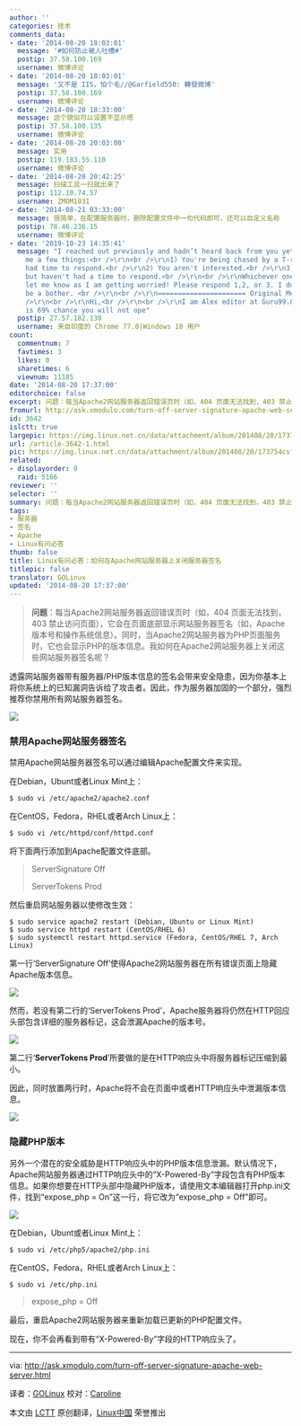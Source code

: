 ```yaml
---
author: ''
categories: 技术
comments_data:
- date: '2014-08-20 18:03:01'
  message: '#如何防止被人吐槽#'
  postip: 37.58.100.169
  username: 微博评论
- date: '2014-08-20 18:03:01'
  message: '又不是 IIS，怕个毛//@Garfield550: 轉發微博'
  postip: 37.58.100.169
  username: 微博评论
- date: '2014-08-20 18:33:00'
  message: 这个貌似可以设置不显示嗯
  postip: 37.58.100.135
  username: 微博评论
- date: '2014-08-20 20:03:00'
  message: 实用
  postip: 119.183.55.110
  username: 微博评论
- date: '2014-08-20 20:42:25'
  message: 扫描工具一扫就出来了
  postip: 112.10.74.57
  username: ZMOM1031
- date: '2014-08-21 03:33:00'
  message: 很简单，在配置服务器时，删除配置文件中一句代码即可，还可以自定义名称
  postip: 78.46.236.15
  username: 微博评论
- date: '2019-10-23 14:35:41'
  message: "I reached out previously and hadn’t heard back from you yet. This tells
    me a few things:<br />\r\n<br />\r\n1) You're being chased by a T-rex and haven't
    had time to respond.<br />\r\n2) You aren't interested.<br />\r\n3) You're interested
    but haven't had a time to respond.<br />\r\n<br />\r\nWhichever one it is, please
    let me know as I am getting worried! Please respond 1,2, or 3. I do not want to
    be a bother. <br />\r\n<br />\r\n====================== Original Message ========================<br
    />\r\n<br />\r\nHi,<br />\r\n<br />\r\nI am Alex editor at Guru99.&nbsp;&nbsp;There
    is 69% chance you will not ope"
  postip: 27.57.182.130
  username: 来自印度的 Chrome 77.0|Windows 10 用户
count:
  commentnum: 7
  favtimes: 3
  likes: 0
  sharetimes: 6
  viewnum: 11185
date: '2014-08-20 17:37:00'
editorchoice: false
excerpt: 问题：每当Apache2网站服务器返回错误页时（如，404 页面无法找到，403 禁止访问页面），它会在页面底部显示网站服务器签名（如，Apache版本号和操作系统信息）。同时，当Apache2网站服务器为PHP页面服务时，它也会显示PHP的版本信息。我如何在Apache2网站服务器上关闭这些网站服务器签名呢？
fromurl: http://ask.xmodulo.com/turn-off-server-signature-apache-web-server.html
id: 3642
islctt: true
largepic: https://img.linux.net.cn/data/attachment/album/201408/20/173754csfxez8eezy9yxvc.png
url: /article-3642-1.html
pic: https://img.linux.net.cn/data/attachment/album/201408/20/173754csfxez8eezy9yxvc.png.thumb.jpg
related:
- displayorder: 0
  raid: 5166
reviewer: ''
selector: ''
summary: 问题：每当Apache2网站服务器返回错误页时（如，404 页面无法找到，403 禁止访问页面），它会在页面底部显示网站服务器签名（如，Apache版本号和操作系统信息）。同时，当Apache2网站服务器为PHP页面服务时，它也会显示PHP的版本信息。我如何在Apache2网站服务器上关闭这些网站服务器签名呢？
tags:
- 服务器
- 签名
- Apache
- Linux有问必答
thumb: false
title: Linux有问必答：如何在Apache网站服务器上关闭服务器签名
titlepic: false
translator: GOLinux
updated: '2014-08-20 17:37:00'
---
```



> 
> **问题**：每当Apache2网站服务器返回错误页时（如，404 页面无法找到，403 禁止访问页面），它会在页面底部显示网站服务器签名（如，Apache版本号和操作系统信息）。同时，当Apache2网站服务器为PHP页面服务时，它也会显示PHP的版本信息。我如何在Apache2网站服务器上关闭这些网站服务器签名呢？
> 
> 
> 


透露网站服务器带有服务器/PHP版本信息的签名会带来安全隐患，因为你基本上将你系统上的已知漏洞告诉给了攻击者。因此，作为服务器加固的一个部分，强烈推荐你禁用所有网站服务器签名。


[![](https://camo.githubusercontent.com/7c0050095c1ca46e38c710361e4c5849dc9ee0d6/68747470733a2f2f6661726d342e737461746963666c69636b722e636f6d2f333839372f31343930323937303534355f633364343036333232665f6f2e706e67)](https://camo.githubusercontent.com/7c0050095c1ca46e38c710361e4c5849dc9ee0d6/68747470733a2f2f6661726d342e737461746963666c69636b722e636f6d2f333839372f31343930323937303534355f633364343036333232665f6f2e706e67)


### 禁用Apache网站服务器签名


禁用Apache网站服务器签名可以通过编辑Apache配置文件来实现。


在Debian，Ubunt或者Linux Mint上：



```
$ sudo vi /etc/apache2/apache2.conf

```

在CentOS，Fedora，RHEL或者Arch Linux上：



```
$ sudo vi /etc/httpd/conf/httpd.conf

```

将下面两行添加到Apache配置文件底部。



> 
> ServerSignature Off
> 
> 
> ServerTokens Prod
> 
> 
> 


然后重启网站服务器以使修改生效：



```
$ sudo service apache2 restart (Debian, Ubuntu or Linux Mint)
$ sudo service httpd restart (CentOS/RHEL 6)
$ sudo systemctl restart httpd.service (Fedora, CentOS/RHEL 7, Arch Linux)

```

第一行‘ServerSignature Off’使得Apache2网站服务器在所有错误页面上隐藏Apache版本信息。


[![](https://camo.githubusercontent.com/ff7bcc6296f571245d6d9a5c5c396f095cba7e99/68747470733a2f2f6661726d362e737461746963666c69636b722e636f6d2f353535362f31343837393938323031365f376337623862626633645f6f2e706e67)](https://camo.githubusercontent.com/ff7bcc6296f571245d6d9a5c5c396f095cba7e99/68747470733a2f2f6661726d362e737461746963666c69636b722e636f6d2f353535362f31343837393938323031365f376337623862626633645f6f2e706e67)


然而，若没有第二行的‘ServerTokens Prod’，Apache服务器将仍然在HTTP回应头部包含详细的服务器标记，这会泄漏Apache的版本号。


[![](https://camo.githubusercontent.com/e684a0f4d72a0a67400517cc1690b052c903402c/68747470733a2f2f6661726d342e737461746963666c69636b722e636f6d2f333838392f31343930323937303533355f653834656332333039305f7a2e6a7067)](https://camo.githubusercontent.com/e684a0f4d72a0a67400517cc1690b052c903402c/68747470733a2f2f6661726d342e737461746963666c69636b722e636f6d2f333838392f31343930323937303533355f653834656332333039305f7a2e6a7067)


第二行‘**ServerTokens Prod**’所要做的是在HTTP响应头中将服务器标记压缩到最小。


因此，同时放置两行时，Apache将不会在页面中或者HTTP响应头中泄漏版本信息。


[![](https://camo.githubusercontent.com/008ed3a44caebac203bc319388f2e6c501a34e04/68747470733a2f2f6661726d342e737461746963666c69636b722e636f6d2f333930322f31343930323937303530355f643739323235663235645f7a2e6a7067)](https://camo.githubusercontent.com/008ed3a44caebac203bc319388f2e6c501a34e04/68747470733a2f2f6661726d342e737461746963666c69636b722e636f6d2f333930322f31343930323937303530355f643739323235663235645f7a2e6a7067)


### 隐藏PHP版本


另外一个潜在的安全威胁是HTTP响应头中的PHP版本信息泄漏。默认情况下，Apache网站服务器通过HTTP响应头中的“X-Powered-By”字段包含有PHP版本信息。如果你想要在HTTP头部中隐藏PHP版本，请使用文本编辑器打开php.ini文件，找到“expose\_php = On”这一行，将它改为“expose\_php = Off”即可。


[![](https://camo.githubusercontent.com/da9bfd0221df42831a9d895b1748dab2f2c43036/68747470733a2f2f6661726d342e737461746963666c69636b722e636f6d2f333835332f31343839393931373938315f616165663731656230612e6a7067)](https://camo.githubusercontent.com/da9bfd0221df42831a9d895b1748dab2f2c43036/68747470733a2f2f6661726d342e737461746963666c69636b722e636f6d2f333835332f31343839393931373938315f616165663731656230612e6a7067)


在Debian，Ubunt或者Linux Mint上：



```
$ sudo vi /etc/php5/apache2/php.ini

```

在CentOS，Fedora，RHEL或者Arch Linux上：



```
$ sudo vi /etc/php.ini

```


> 
> expose\_php = Off
> 
> 
> 


最后，重启Apache2网站服务器来重新加载已更新的PHP配置文件。


现在，你不会再看到带有“X-Powered-By”字段的HTTP响应头了。




---


via: <http://ask.xmodulo.com/turn-off-server-signature-apache-web-server.html>


译者：[GOLinux](https://github.com/GOLinux) 校对：[Caroline](https://github.com/carolinewuyan)


本文由 [LCTT](https://github.com/LCTT/TranslateProject) 原创翻译，[Linux中国](http://linux.cn/) 荣誉推出